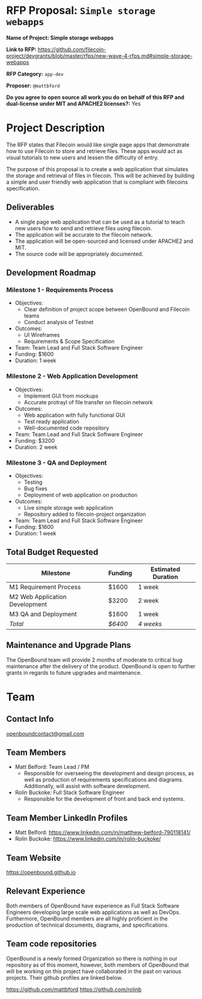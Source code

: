 # RFP Proposal: `Simple storage webapps`
 
**Name of Project: Simple storage webapps**
 
**Link to RFP:** https://github.com/filecoin-project/devgrants/blob/master/rfps/new-wave-4-rfps.md#simple-storage-webapps
 
**RFP Category:** `app-dev`
 
**Proposer:** `@mattbford`
 
**Do you agree to open source all work you do on behalf of this RFP and dual-license under MIT and APACHE2 licenses?:** Yes
 
# Project Description
 
The RFP states that Filecoin would like single page apps that demonstrate how to use Filecoin to store and retrieve files. These apps would act as visual tutorials to new users and lessen the difficulty of entry.
 
The purpose of this proposal is to create a web application that simulates the storage and retrieval of files in filecoin. This will be achieved by building a simple and user friendly web application that is compliant with filecoins specification.
 
 
## Deliverables
 
- A single page web application that can be used as a tutorial to teach new users how to send and retrieve files using filecoin.
- The application will be accurate to the filecoin network.
- The application will be open-sourced and licensed under APACHE2 and MIT.
- The source code will be appropriately documented.
 
## Development Roadmap
 
### Milestone 1 - Requirements Process
 
- Objectives:
   - Clear definition of project scope between OpenBound and Filecoin teams
   - Conduct analysis of Testnet
- Outcomes:
   - UI Wireframes
   - Requirements & Scope Specification
- Team: Team Lead and Full Stack Software Engineer
- Funding: $1600
- Duration: 1 week
 
### Milestone 2 - Web Application Development
 
- Objectives:
   - Implement GUI from mockups
   - Accurate protrayl of file transfer on filecoin network
- Outcomes:
   - Web application with fully functional GUI
   - Test ready application
   - Well-documented code repository
- Team: Team Lead and Full Stack Software Engineer
- Funding: $3200
- Duration: 2 week
 
### Milestone 3 - QA and Deployment
 
- Objectives:
   - Testing
   - Bug fixes
   - Deployment of web application on production
- Outcomes:
   - Live simple storage web application
   - Repository added to filecoin-project organization
- Team: Team Lead and Full Stack Software Engineer
- Funding: $1600
- Duration: 1 week
 
## Total Budget Requested
 
| Milestone                     | Funding | Estimated Duration |
|-------------------------------|---------|--------------------|
| M1 Requirement Process        | $1600   | 1 week             |
| M2 Web Application Development| $3200   | 2 week             |
| M3 QA and Deployment          | $1600   | 1 week             |
| *Total*                       | *$6400* | *4 weeks*          |
 
## Maintenance and Upgrade Plans
 
The OpenBound team will provide 2 months of moderate to critical bug maintenance after the delivery of the product. OpenBound is open to further grants in regards to future upgrades and maintenance.
 
# Team
 
## Contact Info
 
openboundcontact@gmail.com
 
## Team Members
 
- Matt Belford: Team Lead / PM
   - Responsible for overseeing the development and design process, as well as production of requirements specifications and diagrams. Additionally, will assist with software development.
- Rolin Buckoke: Full Stack Software Engineer
   - Responsible for the development of front and back end systems.
 
## Team Member LinkedIn Profiles
 
- Matt Belford: https://www.linkedin.com/in/matthew-belford-790118141/
- Rolin Buckoke: https://www.linkedin.com/in/rolin-buckoke/
 
## Team Website
 
https://openbound.github.io
 
## Relevant Experience
 
Both members of OpenBound have experience as Full Stack Software Engineers developing large scale web applications as well as DevOps. Furthermore, OpenBound members are all highly proficient in the production of technical documents, diagrams, and specifications.
 
## Team code repositories
 
OpenBound is a newly formed Organization so there is nothing in our repository as of this moment, however, both members of OpenBound that will be working on this project have collaborated in
the past on various projects. Their github profiles are linked below.
 
https://github.com/mattbford
https://github.com/rolinb
 

